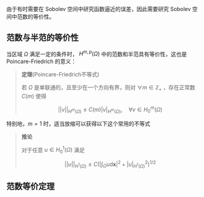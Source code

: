 
由于有时需要在 Sobolev 空间中研究函数逼近的误差，因此需要研究 Sobolev 空间中范数的等价性。

## 范数与半范的等价性

当区域 $\Omega$ 满足一定的条件时， $H^{m,p}(\Omega)$ 中的范数和半范具有等价性，这也是 Poincare-Friedrich 的意义：

> **定理**(Poincare-Friedrich不等式)
>
> 若 $\Omega$ 是单联通的，且至少在一个方向有界，则对 $\forall m \in \mathbb{Z}_+$ ，存在正常数 $C(m)$ 使得
>
> $$
||v||_{H^m(\Omega)} \leq C(m) |v|_{H^m(\Omega)}, \quad \forall v \in H_0^m(\Omega)
$$

特别地，$m = 1$ 时，适当放缩可以获得以下这个常用的不等式

> **推论**
>
> 对于任意 $u \in H_0^1(\Omega)$ 满足
>
>$$
 ||u||_{H^1(\Omega)} \leq C \left( \left| \int_{\Omega} u\mathrm{d} \mathbf{x} \right|^2 + |u|^2_{H^1(\Omega)} \right)^{1/2}
$$

## 范数等价定理







